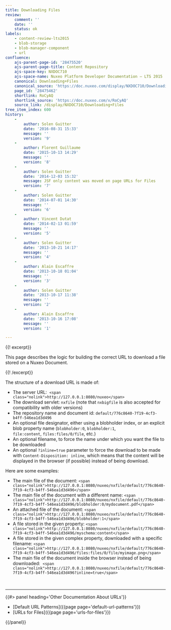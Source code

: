 ```yaml
---
title: Downloading Files
review:
    comment: ''
    date: ''
    status: ok
labels:
    - content-review-lts2015
    - blob-storage
    - blob-manager-component
    - url
confluence:
    ajs-parent-page-id: '28475520'
    ajs-parent-page-title: Content Repository
    ajs-space-key: NXDOC710
    ajs-space-name: Nuxeo Platform Developer Documentation — LTS 2015
    canonical: Downloading+Files
    canonical_source: 'https://doc.nuxeo.com/display/NXDOC710/Downloading+Files'
    page_id: '28475462'
    shortlink: RoCyAQ
    shortlink_source: 'https://doc.nuxeo.com/x/RoCyAQ'
    source_link: /display/NXDOC710/Downloading+Files
tree_item_index: 600
history:
    -
        author: Solen Guitter
        date: '2016-08-31 15:33'
        message: ''
        version: '9'
    -
        author: Florent Guillaume
        date: '2015-10-13 14:29'
        message: ''
        version: '8'
    -
        author: Solen Guitter
        date: '2014-12-03 15:32'
        message: JSF only content was moved on page URLs for Files
        version: '7'
    -
        author: Solen Guitter
        date: '2014-07-01 14:30'
        message: ''
        version: '6'
    -
        author: Vincent Dutat
        date: '2014-02-13 01:59'
        message: ''
        version: '5'
    -
        author: Solen Guitter
        date: '2013-10-21 14:17'
        message: ''
        version: '4'
    -
        author: Alain Escaffre
        date: '2013-10-18 01:04'
        message: ''
        version: '3'
    -
        author: Solen Guitter
        date: '2013-10-17 11:38'
        message: ''
        version: '2'
    -
        author: Alain Escaffre
        date: '2013-10-16 17:08'
        message: ''
        version: '1'

---
```

{{! excerpt}}

This page describes the logic for building the correct URL to download a file stored on a Nuxeo Document.

{{! /excerpt}}

The structure of a download URL is made of:

*   The server URL:&nbsp; `<span class="nolink">http://127.0.0.1:8080/nuxeo</span>`
*   The download servlet:&nbsp;`nxfile`&nbsp;(note that `nxbigfile` is also accepted for compatibility with older versions)
*   The repository name and document id:&nbsp;`default/776c8640-7f19-4cf3-b4ff-546ea1d3d496`
*   An optional file designator, either using a blobholder index, or an explicit blob property name (`blobholder:0`, `blobholder:1`, `file:content`,&nbsp;`files:files/0/file`, etc.)
*   An optional filename, to force the name under which you want the file to be downloaded
*   An optional `?inline=true` parameter to force the download to be made with `Content-Disposition: inline`, which means that the content will be displayed in the browser (if possible) instead of being download.

Here are some examples:

*   The main file of the document:
    `<span class="nolink">http://127.0.0.1:8080/nuxeo/nxfile/default/776c8640-7f19-4cf3-b4ff-546ea1d3d496</span>`
*   The main file of the document with a different name:
    `<span class="nolink">http://127.0.0.1:8080/nuxeo/nxfile/default/776c8640-7f19-4cf3-b4ff-546ea1d3d496/blobholder:0/mydocument.pdf</span>`
*   An attached file of the document:
    `<span class="nolink">http://127.0.0.1:8080/nuxeo/nxfile/default/776c8640-7f19-4cf3-b4ff-546ea1d3d496/blobholder:1</span>`
*   A file stored in the given property:
    `<span class="nolink">http://127.0.0.1:8080/nuxeo/nxfile/default/776c8640-7f19-4cf3-b4ff-546ea1d3d496/myschema:content</span>`
*   A file stored in the given complex property, downloaded with a specific filename:
    `<span class="nolink">http://127.0.0.1:8080/nuxeo/nxfile/default/776c8640-7f19-4cf3-b4ff-546ea1d3d496/files:files/0/file/myimage.png</span>
    `
*   The main file of the document inside the browser instead of being downloaded:&nbsp;
    `<span class="nolink">http://127.0.0.1:8080/nuxeo/nxfile/default/776c8640-7f19-4cf3-b4ff-546ea1d3d496?inline=true</span>`

&nbsp;

* * *

<div class="row" data-equalizer data-equalize-on="medium"><div class="column medium-6">{{#> panel heading='Other Documentation About URLs'}}

*   [Default URL Patterns]({{page page='default-url-patterns'}})
*   [URLs for Files]({{page page='urls-for-files'}})

{{/panel}}</div><div class="column medium-6">

&nbsp;

</div></div>
